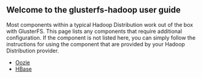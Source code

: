 ## Welcome to the glusterfs-hadoop user guide ##

Most components within a typical Hadoop Distribution work out of the box with GlusterFS. This page lists any components that require additional configuration. If the component is not listed here, you can simply follow the instructions for using the component that are provided by your Hadoop Distribution provider.

* [Oozie](https://forge.gluster.org/hadoop/pages/UsingOozie)
* [HBase](https://forge.gluster.org/hadoop/pages/UsingHBase)